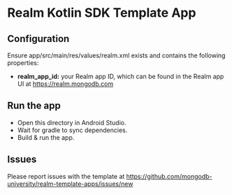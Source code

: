 # Realm Kotlin SDK Template App

## Configuration

Ensure app/src/main/res/values/realm.xml exists and contains the following properties:

- **realm_app_id:** your Realm app ID, which can be found in the Realm app UI at https://realm.mongodb.com

## Run the app

- Open this directory in Android Studio.
- Wait for gradle to sync dependencies.
- Build & run the app.

## Issues

Please report issues with the template at https://github.com/mongodb-university/realm-template-apps/issues/new
